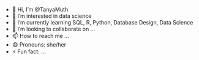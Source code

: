 - 👋 Hi, I’m @TanyaMuth
- 👀 I’m interested in data science
- 🌱 I’m currently learning SQL, R, Python, Database Design, Data Science
- 💞️ I’m looking to collaborate on ...
- 📫 How to reach me ...
- 😄 Pronouns: she/her
- ⚡ Fun fact: ...

<!---
TanyaMuth/TanyaMuth is a ✨ special ✨ repository because its `README.md` (this file) appears on your GitHub profile.
You can click the Preview link to take a look at your changes.
--->
